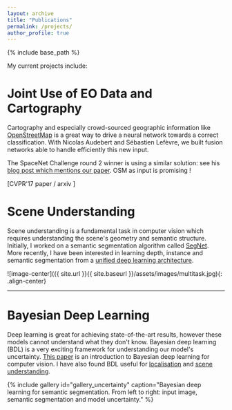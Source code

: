 ```yaml
---
layout: archive
title: "Publications"
permalink: /projects/
author_profile: true
---
```


{% include base_path %}

My current projects include:

# Joint Use of EO Data and Cartography 	 

Cartography and especially crowd-sourced geographic information like [OpenStreetMap](https://www.openstreetmap.org/) is a great way to drive a neural network towards a correct classification. With Nicolas Audebert and Sébastien Lefèvre, we built fusion networks able to handle efficiently this new input.

The SpaceNet Challenge round 2 winner is using a similar solution: see his [blog post which mentions our paper](http://i.ho.lc/winning-solution-for-the-spacenet-challenge-joint-learning-with-openstreetmap.html). OSM as input is promising !

[CVPR'17 paper / arxiv ]


# Scene Understanding

Scene understanding is a fundamental task in computer vision which requires understanding the scene's geometry and semantic structure.
Initially, I worked on a semantic segmentation algorithm called [SegNet](http://mi.eng.cam.ac.uk/projects/segnet/).
More recently, I have been interested in learning depth, instance and semantic segmentation from a [unified deep learning architecture](https://arxiv.org/pdf/1705.07115.pdf).

![image-center]({{ site.url }}{{ site.baseurl }}/assets/images/multitask.jpg){: .align-center}

---

# Bayesian Deep Learning

Deep learning is great for achieving state-of-the-art results, however these models cannot understand what they don't know.
Bayesian deep learning (BDL) is a very exciting framework for understanding our model's uncertainty.
[This paper](https://arxiv.org/pdf/1703.04977.pdf) is an introduction to Bayesian deep learning for computer vision. 
I have also found BDL useful for [localisation](http://arxiv.org/abs/1509.05909) and [scene understanding](http://arxiv.org/abs/1511.02680).

{% include gallery id="gallery_uncertainty" caption="Bayesian deep learning for semantic segmentation. From left to right: input image, semantic segmentation and model uncertainty." %}
